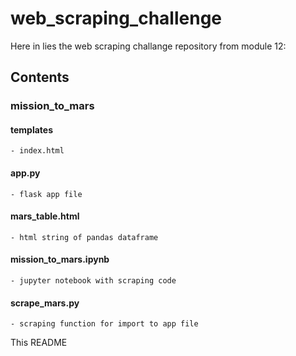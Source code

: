 # web_scraping_challenge

Here in lies the web scraping challange repository from module 12:

## Contents

### mission_to_mars

#### templates
    - index.html

#### app.py
    - flask app file

#### mars_table.html
    - html string of pandas dataframe

#### mission_to_mars.ipynb
    - jupyter notebook with scraping code

#### scrape_mars.py
    - scraping function for import to app file

This README